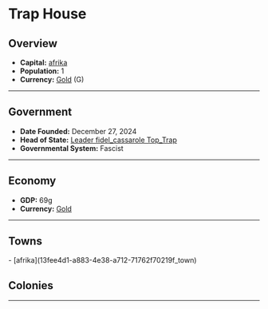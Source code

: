 <!--UNDEDITED FILE, remove this entire line if this file has been edited!-->
# <!--NAME-->Trap House<!--NAME-->

## Overview

- **Capital:** <!--CAPITAL_LINK-->[afrika](13fee4d1-a883-4e38-a712-71762f70219f_town)<!--CAPITAL_LINK-->
- **Population:** <!--POPULATION-->1<!--POPULATION-->
- **Currency:** <!--CURRENCY_LINK-->[Gold](Gold_currency)<!--CURRENCY_LINK--> (<!--CURRENCY_ABV-->G<!--CURRENCY_ABV-->)

---

## Government

- **Date Founded:** <!--FOUNDED-->December 27, 2024<!--FOUNDED-->
- **Head of State:** <!--LEADER_TITLE_LINK-->[Leader fidel_cassarole Top_Trap](fidel_cassarole_user)<!--LEADER_TITLE_LINK-->
- **Governmental System:** <!--GOVERNMENT-->Fascist<!--GOVERNMENT-->

---

## Economy

- **GDP:** <!--GDP-->69g<!--GDP-->
- **Currency:** <!--CURRENCY_LINK-->[Gold](Gold_currency)<!--CURRENCY_LINK-->

---

## Towns

<!--TOWNS-->- [afrika](13fee4d1-a883-4e38-a712-71762f70219f_town)<!--TOWNS-->

## Colonies

<!--COLONIES--><!--COLONIES-->

---